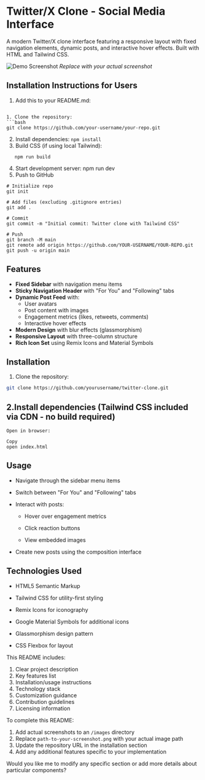 # Twitter/X Clone - Social Media Interface

A modern Twitter/X clone interface featuring a responsive layout with fixed navigation elements, dynamic posts, and interactive hover effects. Built with HTML and Tailwind CSS.

![Demo Screenshot](./docs/images/twitter-clone-screenshot.png) *Replace with your actual screenshot*


## Installation Instructions for Users
1. Add this to your README.md:
```## Installation

1. Clone the repository:
```bash
git clone https://github.com/your-username/your-repo.git
```
2. Install dependencies:
   ```npm install```
3. Build CSS (if using local Tailwind):
```
   npm run build
```
4. Start development server:
   npm run dev
5. Push to GitHub
```
# Initialize repo
git init

# Add files (excluding .gitignore entries)
git add .

# Commit
git commit -m "Initial commit: Twitter clone with Tailwind CSS"

# Push
git branch -M main
git remote add origin https://github.com/YOUR-USERNAME/YOUR-REPO.git
git push -u origin main
```
## Features

- **Fixed Sidebar** with navigation menu items
- **Sticky Navigation Header** with "For You" and "Following" tabs
- **Dynamic Post Feed** with:
  - User avatars
  - Post content with images
  - Engagement metrics (likes, retweets, comments)
  - Interactive hover effects
- **Modern Design** with blur effects (glassmorphism)
- **Responsive Layout** with three-column structure
- **Rich Icon Set** using Remix Icons and Material Symbols

## Installation

1. Clone the repository:
```bash
git clone https://github.com/yourusername/twitter-clone.git
```

## 2.Install dependencies (Tailwind CSS included via CDN - no build required)
```
Open in browser:

Copy
open index.html
```
## Usage
- Navigate through the sidebar menu items

- Switch between "For You" and "Following" tabs

- Interact with posts:

    -    Hover over engagement metrics

    -   Click reaction buttons

    -   View embedded images

- Create new posts using the composition interface

## Technologies Used
- HTML5 Semantic Markup

- Tailwind CSS for utility-first styling

- Remix Icons for iconography

- Google Material Symbols for additional icons

- Glassmorphism design pattern

- CSS Flexbox for layout



This README includes:
1. Clear project description
2. Key features list
3. Installation/usage instructions
4. Technology stack
5. Customization guidance
6. Contribution guidelines
7. Licensing information

To complete this README:
1. Add actual screenshots to an `/images` directory
2. Replace `path-to-your-screenshot.png` with your actual image path
3. Update the repository URL in the installation section
4. Add any additional features specific to your implementation

Would you like me to modify any specific section or add more details about particular components?
